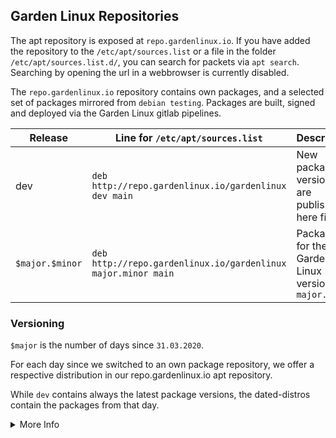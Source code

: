 ## Garden Linux Repositories

The apt repository is exposed at `repo.gardenlinux.io`.
If you have added the repository to the `/etc/apt/sources.list` or a file in the folder `/etc/apt/sources.list.d/`,
you can search for packets via `apt search`. Searching by opening the url in a webbrowser is currently disabled.

The `repo.gardenlinux.io` repository contains own packages, and a selected set of packages mirrored from `debian testing`.
Packages are built, signed and deployed via the Garden Linux gitlab pipelines.


| Release  | Line for `/etc/apt/sources.list`  | Description  |
|---|---|---|
| dev  | `deb http://repo.gardenlinux.io/gardenlinux dev main`  | New package versions are publishes here first. |
| `$major.$minor` | `deb http://repo.gardenlinux.io/gardenlinux major.minor main` | Packages for the the Garden Linux version `major.minor`  |


### Versioning
`$major` is the number of days since `31.03.2020`.

For each day since we switched to an own package repository, 
we offer a respective distribution in our repo.gardenlinux.io apt repository.

While `dev` contains always the latest package versions, 
the dated-distros contain the packages from that day.


<details>
  <summary>More Info</summary>
  
Try running [bin/garden-version](../../bin/garden-version), to get the $days_since_garden_linux_release value:
  ```
# ./bin/garden-version
    dev

# ./bin/garden-version --major
    730

# ./bin/garden-version --minor
    0
  ```
- --major prints the number of days after release and is the main version number of Garden Linux.
- --minor is mainly for security updates for older major versions.

The Source Line for this example should look like:

    deb http://repo.gardenlinux.io/gardenlinux 730.0 main
	

</details>



